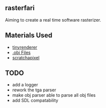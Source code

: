 ## rasterfari
Aiming to create a real time software rasterizer.

## Materials Used
- [tinyrenderer](https://github.com/ssloy/tinyrenderer/wiki)
- [.obj Files](https://en.wikipedia.org/wiki/Wavefront_.obj_file)
- [scratchapixel](https://www.scratchapixel.com/index.html)

## TODO
- add a logger
- rework the tga parser
- make obj parser able to parse all obj files
- add SDL compatability
